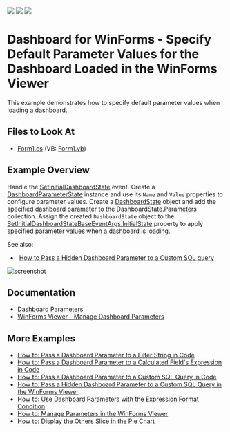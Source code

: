 <!-- default badges list -->
![](https://img.shields.io/endpoint?url=https://codecentral.devexpress.com/api/v1/VersionRange/128581362/18.2.3%2B)
[![](https://img.shields.io/badge/Open_in_DevExpress_Support_Center-FF7200?style=flat-square&logo=DevExpress&logoColor=white)](https://supportcenter.devexpress.com/ticket/details/T475858)
[![](https://img.shields.io/badge/📖_How_to_use_DevExpress_Examples-e9f6fc?style=flat-square)](https://docs.devexpress.com/GeneralInformation/403183)
<!-- default badges end -->

# Dashboard for WinForms - Specify Default Parameter Values for the Dashboard Loaded in the WinForms Viewer


This example demonstrates how to specify default parameter values when loading a dashboard.

## Files to Look At

<!-- default file list -->

* [Form1.cs](./CS/WinViewer_DefaultParameterValues/Form1.cs) (VB: [Form1.vb](./VB/WinViewer_DefaultParameterValues/Form1.vb))
<!-- default file list end -->

## Example Overview

Handle the [SetInitialDashboardState](https://docs.devexpress.com/Dashboard/DevExpress.DashboardWin.DashboardViewer.SetInitialDashboardState) event. Create a [DashboardParameterState](https://docs.devexpress.com/Dashboard/DevExpress.DashboardCommon.DashboardParameterState) instance and use its `Name` and `Value` properties to configure parameter values. Create a [DashboardState](https://docs.devexpress.com/Dashboard/DevExpress.DashboardCommon.DashboardState) object and add the specified dashboard parameter to the [DashboardState.Parameters](https://docs.devexpress.com/Dashboard/DevExpress.DashboardCommon.DashboardState.Parameters) collection. Assign the created `DashboardState` object to the [SetInitialDashboardStateBaseEventArgs.InitialState](https://docs.devexpress.com/Dashboard/DevExpress.DashboardCommon.SetInitialDashboardStateBaseEventArgs.InitialState) property to apply specified parameter values when a dashboard is loading.


See also:
*  [How to Pass a Hidden Dashboard Parameter to a Custom SQL query](https://github.com/DevExpress-Examples/how-to-pass-a-hidden-dashboard-parameter-to-a-custom-sql-query-in-the-winforms-viewer-t338459)

![screenshot](/images/screenshot.png)

## Documentation

- [Dashboard Parameters](https://docs.devexpress.com/Dashboard/116918)
- [WinForms Viewer - Manage Dashboard Parameters](https://docs.devexpress.com/Dashboard/17632/winforms-dashboard/winforms-viewer/manage-dashboard-parameters)

## More Examples

* [How to: Pass a Dashboard Parameter to a Filter String in Code](https://github.com/DevExpress-Examples/how-to-pass-a-dashboard-parameter-to-a-filter-string-in-code-e5117)
* [How to: Pass a Dashboard Parameter to a Calculated Field's Expression in Code](https://github.com/DevExpress-Examples/how-to-pass-a-dashboard-parameter-to-a-calculated-fields-expression-in-code-e5135)
* [How to: Pass a Dashboard Parameter to a Custom SQL Query in Code](https://github.com/DevExpress-Examples/how-to-pass-a-dashboard-parameter-to-a-custom-sql-query-in-code-e5120)
* [How to: Pass a Hidden Dashboard Parameter to a Custom SQL Query in the WinForms Viewer](https://github.com/DevExpress-Examples/how-to-pass-a-hidden-dashboard-parameter-to-a-custom-sql-query-in-the-winforms-viewer-t338459)
* [How to: Use Dashboard Parameters with the Expression Format Condition](https://github.com/DevExpress-Examples/how-to-usedashboard-parameters-with-the-expressionformat-condition-t260065)
* [How to: Manage Parameters in the WinForms Viewer](https://github.com/DevExpress-Examples/winforms-dashboard-how-to-manage-dashboard-parameters-in-code-t635871)
* [How to: Display the Others Slice in the Pie Chart](https://github.com/DevExpress-Examples/how-to-display-pie-chart-others-slice)
